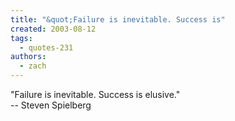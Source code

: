 ```yaml
---
title: "&quot;Failure is inevitable. Success is"
created: 2003-08-12
tags: 
  - quotes-231
authors: 
  - zach
---
```


"Failure is inevitable. Success is elusive."  
\-- Steven Spielberg
